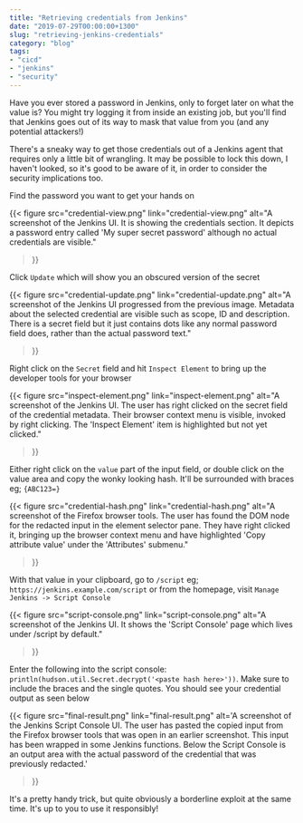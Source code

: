 ```yaml
---
title: "Retrieving credentials from Jenkins"
date: "2019-07-29T00:00:00+1300"
slug: "retrieving-jenkins-credentials"
category: "blog"
tags:
- "cicd"
- "jenkins"
- "security"
---
```


Have you ever stored a password in Jenkins, only to forget later on what the value is? You might try logging it from inside an existing job, but you'll find that Jenkins goes out of its way to mask that value from you (and any potential attackers!)

There's a sneaky way to get those credentials out of a Jenkins agent that requires only a little bit of wrangling. It may be possible to lock this down, I haven't looked, so it's good to be aware of it, in order to consider the security implications too.

Find the password you want to get your hands on

{{< figure
  src="credential-view.png"
  link="credential-view.png"
  alt="A screenshot of the Jenkins UI. It is showing the credentials section. It depicts a password entry called 'My super secret password' although no actual credentials are visible."
>}}

Click `Update` which will show you an obscured version of the secret

{{< figure
  src="credential-update.png"
  link="credential-update.png"
  alt="A screenshot of the Jenkins UI progressed from the previous image. Metadata about the selected credential are visible such as scope, ID and description. There is a secret field but it just contains dots like any normal password field does, rather than the actual password text."
>}}

Right click on the `Secret` field and hit `Inspect Element` to bring up the developer tools for your browser

{{< figure
  src="inspect-element.png"
  link="inspect-element.png"
  alt="A screenshot of the Jenkins UI. The user has right clicked on the secret field of the credential metadata. Their browser context menu is visible, invoked by right clicking. The 'Inspect Element' item is highlighted but not yet clicked."
>}}

Either right click on the `value` part of the input field, or double click on the value area and copy the wonky looking hash. It'll be surrounded with braces eg; `{ABC123=}`

{{< figure
  src="credential-hash.png"
  link="credential-hash.png"
  alt="A screenshot of the Firefox browser tools. The user has found the DOM node for the redacted input in the element selector pane. They have right clicked it, bringing up the browser context menu and have highlighted 'Copy attribute value' under the 'Attributes' submenu."
>}}

With that value in your clipboard, go to `/script` eg; `https://jenkins.example.com/script` or from the homepage, visit `Manage Jenkins -> Script Console`

{{< figure
  src="script-console.png"
  link="script-console.png"
  alt="A screenshot of the Jenkins UI. It shows the 'Script Console' page which lives under /script by default."
>}}

Enter the following into the script console: `println(hudson.util.Secret.decrypt('<paste hash here>'))`. Make sure to include the braces and the single quotes. You should see your credential output as seen below

{{< figure
  src="final-result.png"
  link="final-result.png"
  alt='A screenshot of the Jenkins Script Console UI. The user has pasted the copied input from the Firefox browser tools that was open in an earlier screenshot. This input has been wrapped in some Jenkins functions. Below the Script Console is an output area with the actual password of the credential that was previously redacted.'
>}}

It's a pretty handy trick, but quite obviously a borderline exploit at the same time. It's up to you to use it responsibly!
